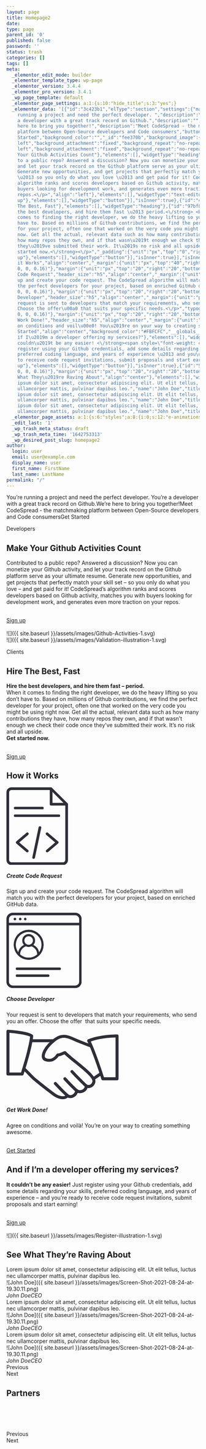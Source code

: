 ```yaml
---
layout: page
title: Homepage2
date: 
type: page
parent_id: '0'
published: false
password: ''
status: trash
categories: []
tags: []
meta:
  _elementor_edit_mode: builder
  _elementor_template_type: wp-page
  _elementor_version: 3.4.4
  _elementor_pro_version: 3.4.1
  _wp_page_template: default
  _elementor_page_settings: a:1:{s:10:"hide_title";s:3:"yes";}
  _elementor_data: '[{"id":"3c423b1","elType":"section","settings":{"margin":{"unit":"px","top":"0","right":0,"bottom":"0","left":0,"isLinked":false},"padding":{"unit":"px","top":"0","right":"0","bottom":"0","left":"0","isLinked":true},"height":"min-height","custom_height":{"unit":"px","size":"","sizes":[]},"background_background":"classic","background_image":{"url":"","id":"","alt":"","source":"library"},"background_overlay_background":"classic","background_attachment":"fixed","layout":"full_width","overflow":"hidden"},"elements":[{"id":"bc5492e","elType":"column","settings":{"_column_size":100,"_inline_size":null,"margin_mobile":{"unit":"px","top":"0","right":"0","bottom":"0","left":"0","isLinked":true},"padding_mobile":{"unit":"px","top":"0","right":"0","bottom":"0","left":"0","isLinked":true},"margin":{"unit":"px","top":"0","right":"0","bottom":"0","left":"0","isLinked":true},"padding":{"unit":"px","top":"0","right":"0","bottom":"0","left":"0","isLinked":true}},"elements":[{"id":"0f40691","elType":"widget","settings":{"slides":[{"heading":"You\u2019re
    running a project and need the perfect developer. ","description":"","button_text":"","background_color":"","_id":"54488a3","background_image":{"url":"https:\/\/codespread.io\/wp-content\/uploads\/2021\/09\/altumcode-dMUt0X3f59Q-unsplash-2.jpg","id":300,"alt":"","source":"library"},"background_overlay":"yes","background_overlay_color":"#0E121A9C"},{"heading":"You\u2019re
    a developer with a great track record on Github.","description":"","button_text":"","background_color":"","_id":"f56dff4","background_image":{"url":"https:\/\/codespread.io\/wp-content\/uploads\/2021\/09\/charles-deluvio-Lks7vei-eAg-unsplash_small.jpg","id":304,"alt":"","source":"library"},"background_overlay":"yes","background_overlay_color":"#16203345"},{"heading":"We\u2019re
    here to bring you together!","description":"Meet CodeSpread - the matchmaking
    platform between Open-Source developers and Code consumers","button_text":"Get
    Started","background_color":"","_id":"fee370b","background_image":{"url":"https:\/\/codespread.io\/wp-content\/uploads\/2021\/09\/lagos-techie-IgUR1iX0mqM-unsplash_small-1.jpg","id":305,"alt":"","source":"library"},"background_overlay":"yes","background_overlay_color":"#070B1221","horizontal_position":"left"}],"navigation":"dots","heading_typography_typography":"custom","heading_typography_font_family":"Roboto","heading_typography_font_weight":"600","heading_typography_line_height":{"unit":"em","size":1.4,"sizes":[]},"description_typography_typography":"custom","description_typography_font_family":"Roboto","description_typography_font_weight":"400","dots_size":{"unit":"px","size":9,"sizes":[]},"slides_height":{"unit":"px","size":436,"sizes":[]},"content_max_width_mobile":{"unit":"%","size":100,"sizes":[]},"content_max_width":{"unit":"%","size":49,"sizes":[]},"slides_padding":{"unit":"px","top":"0","right":"0","bottom":"0","left":"150","isLinked":false},"slides_horizontal_position":"left","slides_text_align":"left","dots_position":"outside","_padding":{"unit":"px","top":"0","right":"0","bottom":"0","left":"0","isLinked":false},"__globals__":{"dots_color":"globals\/colors?id=text"}},"elements":[],"widgetType":"slides"}],"isInner":false}],"isInner":false},{"id":"72613b28","elType":"section","settings":{"margin":{"unit":"px","top":"","right":0,"bottom":"","left":0,"isLinked":true},"padding":{"unit":"px","top":"20","right":"0","bottom":"30","left":"0","isLinked":false},"margin_tablet":{"unit":"px","top":"20","right":0,"bottom":"20","left":0,"isLinked":true},"padding_tablet":{"unit":"px","top":"0","right":"0","bottom":"0","left":"0","isLinked":true},"reverse_order_tablet":"reverse-tablet","reverse_order_mobile":"reverse-mobile","background_background":"classic","background_image":{"url":"https:\/\/codespread.io\/wp-content\/uploads\/2021\/09\/bg4.svg","id":261,"alt":"","source":"library"},"background_position":"center
    left","background_attachment":"fixed","background_repeat":"no-repeat","background_size":"cover"},"elements":[{"id":"7d4db519","elType":"column","settings":{"_column_size":100,"_inline_size":null,"padding":{"unit":"px","top":"50","right":"50","bottom":"50","left":"50","isLinked":true},"_inline_size_tablet":100,"space_between_widgets":12,"padding_tablet":{"unit":"px","top":"0","right":"50","bottom":"50","left":"50","isLinked":false},"padding_mobile":{"unit":"px","top":"30","right":"30","bottom":"30","left":"30","isLinked":true},"background_background":"classic","background_image":{"url":"","id":"","alt":"","source":"library"},"background_position":"center
    left","background_attachment":"fixed","background_repeat":"no-repeat","background_size":"contain"},"elements":[{"id":"24a5c59f","elType":"section","settings":{"structure":"20","margin":{"unit":"px","top":"40","right":0,"bottom":"0","left":0,"isLinked":false}},"elements":[{"id":"5ccf4f96","elType":"column","settings":{"_column_size":50,"_inline_size":55.481},"elements":[{"id":"3dbf98","elType":"widget","settings":{"text":"Developers","link":{"url":"","is_external":"","nofollow":"","custom_attributes":""},"typography_typography":"custom","typography_font_family":"Roboto","typography_font_weight":"300","background_color":"#F4F4F4","border_radius":{"unit":"px","top":"0","right":"0","bottom":"0","left":"0","isLinked":true},"text_padding":{"unit":"px","top":"6","right":"6","bottom":"6","left":"6","isLinked":true},"_margin":{"unit":"px","top":"0","right":"0","bottom":"0","left":"0","isLinked":true},"_padding":{"unit":"px","top":"0","right":"0","bottom":"0","left":"0","isLinked":true},"_border_radius":{"unit":"px","top":"0","right":"0","bottom":"0","left":"0","isLinked":true}},"elements":[],"widgetType":"button"},{"id":"5611253b","elType":"widget","settings":{"title":"Make
    Your Github Activities Count"},"elements":[],"widgetType":"heading"},{"id":"2e089ea9","elType":"widget","settings":{"editor":"<p>Contributed
    to a public repo? Answered a discussion? Now you can monetize your Github activity,
    and let your track record on the Github platform serve as your ultimate resume.
    Generate new opportunities, and get projects that perfectly match your skill set
    \u2013 so you only do what you love \u2013 and get paid for it! CodeSpread\u2019s
    algorithm ranks and scores developers based on Github activity, matches you with
    buyers looking for development work, and generates even more traction on your
    repos.<\/p>","align":"left"},"elements":[],"widgetType":"text-editor"},{"id":"1648afec","elType":"widget","settings":{"text":"Sign
    up"},"elements":[],"widgetType":"button"}],"isInner":true},{"id":"4654ab15","elType":"column","settings":{"_column_size":50,"_inline_size":44.472},"elements":[{"id":"2d2d51e0","elType":"widget","settings":{"image":{"url":"https:\/\/codespread.io\/wp-content\/uploads\/2021\/09\/Github-Activities-1.svg","id":227,"alt":"","source":"library"},"width":{"unit":"%","size":85,"sizes":[]},"width_tablet":{"unit":"%","size":100,"sizes":[]},"_margin":{"unit":"px","top":"0","right":"0","bottom":"0","left":"0","isLinked":true},"_padding":{"unit":"px","top":"40","right":"40","bottom":"40","left":"40","isLinked":true},"_animation":"fadeInRight","_animation_mobile":"fadeIn"},"elements":[],"widgetType":"image"}],"isInner":true}],"isInner":true},{"id":"c66b2f0","elType":"section","settings":{"structure":"20","margin":{"unit":"px","top":"80","right":0,"bottom":"0","left":0,"isLinked":false}},"elements":[{"id":"702e2189","elType":"column","settings":{"_column_size":50,"_inline_size":42.692},"elements":[{"id":"6f402b8f","elType":"widget","settings":{"image":{"url":"http:\/\/online.codespread.io\/wp-content\/uploads\/2021\/08\/Validation-illustration-1.svg","id":72,"alt":"","source":"library"},"_animation":"fadeInLeft","_animation_mobile":"fadeIn","width":{"unit":"%","size":86,"sizes":[]},"_padding":{"unit":"px","top":"40","right":"40","bottom":"40","left":"40","isLinked":true}},"elements":[],"widgetType":"image"}],"isInner":true},{"id":"55d0515e","elType":"column","settings":{"_column_size":50,"_inline_size":57.308,"padding":{"unit":"px","top":"20","right":"20","bottom":"20","left":"20","isLinked":true},"_inline_size_tablet":100,"space_between_widgets":12,"padding_tablet":{"unit":"px","top":"0","right":"50","bottom":"50","left":"50","isLinked":false},"padding_mobile":{"unit":"px","top":"39","right":"39","bottom":"39","left":"39","isLinked":true}},"elements":[{"id":"68d6e225","elType":"widget","settings":{"text":"Clients","link":{"url":"","is_external":"","nofollow":"","custom_attributes":""},"typography_typography":"custom","typography_font_family":"Roboto","typography_font_weight":"300","background_color":"#F4F4F4","border_radius":{"unit":"px","top":"0","right":"0","bottom":"0","left":"0","isLinked":true},"text_padding":{"unit":"px","top":"6","right":"6","bottom":"6","left":"6","isLinked":true},"_margin":{"unit":"px","top":"0","right":"0","bottom":"0","left":"0","isLinked":true},"_padding":{"unit":"px","top":"0","right":"0","bottom":"0","left":"0","isLinked":true},"_border_radius":{"unit":"px","top":"0","right":"0","bottom":"0","left":"0","isLinked":true}},"elements":[],"widgetType":"button"},{"id":"1140ad28","elType":"widget","settings":{"title":"Hire
    The Best, Fast"},"elements":[],"widgetType":"heading"},{"id":"97bf818","elType":"widget","settings":{"editor":"<p><strong>Hire
    the best developers, and hire them fast \u2013 period.<\/strong> <br \/>When it
    comes to finding the right developer, we do the heavy lifting so you don\u2019t
    have to. Based on millions of Github contributions, we find the perfect developer
    for your project, often one that worked on the very code you might be using right
    now. Get all the actual, relevant data such as how many contributions they have,
    how many repos they own, and if that wasn\u2019t enough we check their code once
    they\u2019ve submitted their work. It\u2019s no risk and all upside.<br \/><strong>Get
    started now.<\/strong><\/p>","_padding":{"unit":"px","top":"0","right":"20","bottom":"0","left":"0","isLinked":false}},"elements":[],"widgetType":"text-editor"},{"id":"6f741783","elType":"widget","settings":{"text":"Sign
    up"},"elements":[],"widgetType":"button"}],"isInner":true}],"isInner":true},{"id":"2514e8c7","elType":"widget","settings":{"title":"How
    it Works","align":"center","_margin":{"unit":"px","top":"40","right":"0","bottom":"0","left":"0","isLinked":false}},"elements":[],"widgetType":"heading"},{"id":"40cb724a","elType":"section","settings":{"structure":"30","padding":{"unit":"px","top":"20","right":"0","bottom":"0","left":"0","isLinked":false}},"elements":[{"id":"184c9fdc","elType":"column","settings":{"_column_size":33,"_inline_size":null,"background_background":"classic","background_color":"#FFFFFF","border_radius":{"unit":"px","top":"14","right":"14","bottom":"14","left":"14","isLinked":true},"box_shadow_box_shadow_type":"yes","box_shadow_box_shadow":{"horizontal":0,"vertical":0,"blur":50,"spread":4,"color":"rgba(0,
    0, 0, 0.16)"},"margin":{"unit":"px","top":"20","right":"20","bottom":"20","left":"20","isLinked":true},"padding":{"unit":"px","top":"40","right":"40","bottom":"40","left":"40","isLinked":true},"space_between_widgets":10,"margin_tablet":{"unit":"px","top":"10","right":"10","bottom":"10","left":"10","isLinked":true},"padding_tablet":{"unit":"px","top":"20","right":"10","bottom":"5","left":"10","isLinked":false},"padding_mobile":{"unit":"px","top":"40","right":"30","bottom":"30","left":"30","isLinked":false}},"elements":[{"id":"25157fe1","elType":"widget","settings":{"selected_icon":{"value":{"url":"http:\/\/online.codespread.io\/wp-content\/uploads\/2021\/08\/Asset-2.svg","id":135},"library":"svg"},"size":{"unit":"px","size":80,"sizes":[]},"_animation":"fadeIn"},"elements":[],"widgetType":"icon"},{"id":"73586ed8","elType":"widget","settings":{"title":"Create
    Code Request","header_size":"h5","align":"center","_margin":{"unit":"px","top":"14","right":"0","bottom":"0","left":"0","isLinked":false}},"elements":[],"widgetType":"heading"},{"id":"5173dc0b","elType":"widget","settings":{"editor":"<p>Sign
    up and create your code request. The CodeSpread algorithm will match you with
    the perfect developers for your project, based on enriched GitHub data.<\/p>","typography_typography":"custom","typography_font_family":"Roboto","typography_font_weight":"400","align":"center"},"elements":[],"widgetType":"text-editor"}],"isInner":true},{"id":"9e1b735","elType":"column","settings":{"_column_size":33,"_inline_size":null,"background_background":"classic","background_color":"#FFFFFF","border_radius":{"unit":"px","top":"14","right":"14","bottom":"14","left":"14","isLinked":true},"box_shadow_box_shadow_type":"yes","box_shadow_box_shadow":{"horizontal":0,"vertical":0,"blur":50,"spread":4,"color":"rgba(0,
    0, 0, 0.16)"},"margin":{"unit":"px","top":"20","right":"20","bottom":"20","left":"20","isLinked":true},"padding":{"unit":"px","top":"40","right":"40","bottom":"40","left":"40","isLinked":true},"space_between_widgets":10,"margin_tablet":{"unit":"px","top":"10","right":"10","bottom":"10","left":"10","isLinked":true},"padding_tablet":{"unit":"px","top":"20","right":"10","bottom":"5","left":"10","isLinked":false},"padding_mobile":{"unit":"px","top":"40","right":"30","bottom":"30","left":"30","isLinked":false}},"elements":[{"id":"2620fb51","elType":"widget","settings":{"selected_icon":{"value":{"url":"http:\/\/online.codespread.io\/wp-content\/uploads\/2021\/08\/Asset-3-1.svg","id":137},"library":"svg"},"size":{"unit":"px","size":80,"sizes":[]},"_animation":"fadeIn"},"elements":[],"widgetType":"icon"},{"id":"67f6c82d","elType":"widget","settings":{"title":"Choose
    Developer","header_size":"h5","align":"center","_margin":{"unit":"px","top":"14","right":"0","bottom":"0","left":"0","isLinked":false}},"elements":[],"widgetType":"heading"},{"id":"6b2714c","elType":"widget","settings":{"editor":"<p>Your
    request is sent to developers that match your requirements, who send you an offer.
    Choose the offer\u00a0 that suits your specific needs.<\/p>","typography_typography":"custom","typography_font_family":"Roboto","typography_font_weight":"400","align":"center"},"elements":[],"widgetType":"text-editor"}],"isInner":true},{"id":"73397b6f","elType":"column","settings":{"_column_size":33,"_inline_size":null,"background_background":"classic","background_color":"#FFFFFF","border_radius":{"unit":"px","top":"14","right":"14","bottom":"14","left":"14","isLinked":true},"box_shadow_box_shadow_type":"yes","box_shadow_box_shadow":{"horizontal":0,"vertical":0,"blur":50,"spread":4,"color":"rgba(0,
    0, 0, 0.16)"},"margin":{"unit":"px","top":"20","right":"20","bottom":"20","left":"20","isLinked":true},"padding":{"unit":"px","top":"40","right":"40","bottom":"40","left":"40","isLinked":true},"space_between_widgets":10,"margin_tablet":{"unit":"px","top":"10","right":"10","bottom":"10","left":"10","isLinked":true},"padding_tablet":{"unit":"px","top":"20","right":"10","bottom":"5","left":"10","isLinked":false},"padding_mobile":{"unit":"px","top":"40","right":"30","bottom":"30","left":"30","isLinked":false}},"elements":[{"id":"5af3cd88","elType":"widget","settings":{"selected_icon":{"value":{"url":"http:\/\/online.codespread.io\/wp-content\/uploads\/2021\/08\/Asset-4.svg","id":146},"library":"svg"},"size":{"unit":"px","size":95,"sizes":[]},"_animation":"fadeIn"},"elements":[],"widgetType":"icon"},{"id":"5d569bca","elType":"widget","settings":{"title":"Get
    Work Done!","header_size":"h5","align":"center","_margin":{"unit":"px","top":"6","right":"0","bottom":"0","left":"0","isLinked":false}},"elements":[],"widgetType":"heading"},{"id":"3f62a1d7","elType":"widget","settings":{"editor":"<p>Agree
    on conditions and voil\u00e0! You\u2019re on your way to creating something awesome.<\/p>","typography_typography":"custom","typography_font_family":"Roboto","typography_font_weight":"400","align":"center"},"elements":[],"widgetType":"text-editor"},{"id":"576f6c42","elType":"widget","settings":{"text":"Get
    Started","align":"center","background_color":"#FBFCFC","__globals__":{"background_color":"globals\/colors?id=e0804f3","button_background_hover_color":"globals\/colors?id=accent"}},"elements":[],"widgetType":"button"}],"isInner":true}],"isInner":true},{"id":"104a393a","elType":"section","settings":{"structure":"20","margin":{"unit":"px","top":"80","right":0,"bottom":"0","left":0,"isLinked":false}},"elements":[{"id":"12f27426","elType":"column","settings":{"_column_size":50,"_inline_size":55.575,"padding":{"unit":"px","top":"50","right":"50","bottom":"50","left":"50","isLinked":true},"_inline_size_tablet":100,"space_between_widgets":12,"padding_tablet":{"unit":"px","top":"50","right":"50","bottom":"50","left":"50","isLinked":false},"padding_mobile":{"unit":"px","top":"30","right":"30","bottom":"30","left":"30","isLinked":true}},"elements":[{"id":"21820a16","elType":"widget","settings":{"title":"And
    if I\u2019m a developer offering my services?"},"elements":[],"widgetType":"heading"},{"id":"dc41f63","elType":"widget","settings":{"editor":"<p><strong>It
    couldn\u2019t be any easier! <\/strong><span style=\"font-weight: 400;\">Just
    register using your Github credentials, add some details regarding your skills,
    preferred coding language, and years of experience \u2013 and you\u2019re ready
    to receive code request invitations, submit proposals and start earning!<\/span><\/p>","align":"left"},"elements":[],"widgetType":"text-editor"},{"id":"74b102b3","elType":"widget","settings":{"text":"Sign
    up"},"elements":[],"widgetType":"button"}],"isInner":true},{"id":"574c47fc","elType":"column","settings":{"_column_size":50,"_inline_size":44.378,"padding":{"unit":"px","top":"0","right":"50","bottom":"50","left":"50","isLinked":false},"_inline_size_tablet":60,"padding_tablet":{"unit":"px","top":"50","right":"50","bottom":"0","left":"50","isLinked":false},"padding_mobile":{"unit":"px","top":"30","right":"30","bottom":"30","left":"30","isLinked":true}},"elements":[{"id":"1f33cacc","elType":"widget","settings":{"image":{"url":"http:\/\/online.codespread.io\/wp-content\/uploads\/2021\/08\/Register-illustration-1.svg","id":71,"alt":"","source":"library"},"width":{"unit":"%","size":79,"sizes":[]},"_animation":"fadeInRight","_padding":{"unit":"px","top":"40","right":"10","bottom":"20","left":"10","isLinked":false}},"elements":[],"widgetType":"image"}],"isInner":true}],"isInner":true},{"id":"4dddf35b","elType":"section","settings":{"margin":{"unit":"px","top":"60","right":0,"bottom":"0","left":0,"isLinked":false}},"elements":[{"id":"6e08fa0","elType":"column","settings":{"_column_size":100,"_inline_size":null,"space_between_widgets":10,"background_background":"classic","background_color":"#FFFFFF","border_radius":{"unit":"px","top":"14","right":"14","bottom":"14","left":"14","isLinked":true},"box_shadow_box_shadow_type":"yes","box_shadow_box_shadow":{"horizontal":0,"vertical":0,"blur":50,"spread":4,"color":"rgba(0,
    0, 0, 0.16)"},"margin":{"unit":"px","top":"20","right":"20","bottom":"20","left":"20","isLinked":true},"margin_tablet":{"unit":"px","top":"10","right":"10","bottom":"10","left":"10","isLinked":true},"padding":{"unit":"px","top":"40","right":"40","bottom":"40","left":"40","isLinked":true},"padding_tablet":{"unit":"px","top":"20","right":"10","bottom":"5","left":"10","isLinked":false},"padding_mobile":{"unit":"px","top":"40","right":"30","bottom":"30","left":"30","isLinked":false}},"elements":[{"id":"5f8ba6bf","elType":"widget","settings":{"title":"See
    What They\u2019re Raving About","align":"center"},"elements":[],"widgetType":"heading"},{"id":"489ab072","elType":"widget","settings":{"space":{"unit":"px","size":16,"sizes":[]}},"elements":[],"widgetType":"spacer"},{"id":"590113a7","elType":"widget","settings":{"slides":[{"content":"Lorem
    ipsum dolor sit amet, consectetur adipiscing elit. Ut elit tellus, luctus nec
    ullamcorper mattis, pulvinar dapibus leo.","name":"John Doe","title":"CEO","image":{"url":"http:\/\/online.codespread.io\/wp-content\/uploads\/2021\/08\/Screen-Shot-2021-08-24-at-19.30.11.png","id":99,"alt":"","source":"library"},"_id":"62c7ac0"},{"content":"Lorem
    ipsum dolor sit amet, consectetur adipiscing elit. Ut elit tellus, luctus nec
    ullamcorper mattis, pulvinar dapibus leo.","name":"John Doe","title":"CEO","image":{"url":"http:\/\/online.codespread.io\/wp-content\/uploads\/2021\/08\/Screen-Shot-2021-08-24-at-19.30.11.png","id":99,"alt":"","source":"library"},"_id":"ac80294"},{"content":"Lorem
    ipsum dolor sit amet, consectetur adipiscing elit. Ut elit tellus, luctus nec
    ullamcorper mattis, pulvinar dapibus leo.","name":"John Doe","title":"CEO","image":{"url":"http:\/\/online.codespread.io\/wp-content\/uploads\/2021\/08\/Screen-Shot-2021-08-24-at-19.30.11.png","id":99,"alt":"","source":"library"},"_id":"d0c502d"}],"slides_per_view":"3","content_typography_typography":"custom","content_typography_font_family":"Roboto","content_typography_font_size":{"unit":"px","size":16,"sizes":[]},"content_typography_font_weight":"400","content_typography_font_style":"normal","__globals__":{"content_color":"globals\/colors?id=secondary"}},"elements":[],"widgetType":"testimonial-carousel"}],"isInner":true}],"isInner":true},{"id":"2e1390d7","elType":"section","settings":{"margin":{"unit":"px","top":"80","right":0,"bottom":"0","left":0,"isLinked":false}},"elements":[{"id":"5647e05c","elType":"column","settings":{"_column_size":100,"_inline_size":null},"elements":[{"id":"650a6fd7","elType":"widget","settings":{"title":"Partners","align":"center"},"elements":[],"widgetType":"heading"},{"id":"41bbe90","elType":"widget","settings":{"slides":[{"image":{"url":"https:\/\/codespread.io\/wp-content\/uploads\/2021\/09\/partners_scm.png","id":249,"alt":"","source":"library"},"_id":"4894527"},{"image":{"url":"https:\/\/codespread.io\/wp-content\/uploads\/2021\/09\/partners_liu.png","id":248,"alt":"","source":"library"},"_id":"565f759","image_link_to_type":"custom","image_link_to":{"url":"https:\/\/logoisus.com\/","is_external":"on","nofollow":"","custom_attributes":""}},{"image":{"url":"https:\/\/codespread.io\/wp-content\/uploads\/2021\/09\/partners_scm.png","id":249,"alt":"","source":"library"},"_id":"4a37346"},{"image":{"url":"https:\/\/codespread.io\/wp-content\/uploads\/2021\/09\/partners_ct.png","id":247,"alt":"","source":"library"},"_id":"69bc86e","image_link_to_type":"custom","image_link_to":{"url":"https:\/\/creativetell.com\/","is_external":"on","nofollow":"","custom_attributes":""}}],"slides_per_view":"4","slides_per_view_mobile":"1","height":{"unit":"px","size":198,"sizes":[]},"width":{"unit":"%","size":90,"sizes":[]},"image_size_size":"custom","image_size_custom_dimension":{"width":"200","height":"102"},"image_fit":"contain","space_between":{"unit":"px","size":50,"sizes":[]}},"elements":[],"widgetType":"media-carousel"},{"id":"72553ec2","elType":"widget","settings":{"space":{"unit":"px","size":16,"sizes":[]}},"elements":[],"widgetType":"spacer"}],"isInner":true}],"isInner":true}],"isInner":false}],"isInner":false}]'
  _elementor_page_assets: a:1:{s:6:"styles";a:8:{i:0;s:12:"e-animations";i:1;s:12:"e-animations";i:2;s:12:"e-animations";i:3;s:12:"e-animations";i:4;s:12:"e-animations";i:5;s:12:"e-animations";i:6;s:12:"e-animations";i:7;s:12:"e-animations";}}
  _edit_last: '1'
  _wp_trash_meta_status: draft
  _wp_trash_meta_time: '1642753313'
  _wp_desired_post_slug: homepage2
author:
  login: user
  email: user@example.com
  display_name: user
  first_name: FirstName
  last_name: LastName
permalink: "/"
---
```

You’re running a project and need the perfect developer. You’re a developer with a great track record on Github.We’re here to bring you together!Meet CodeSpread - the matchmaking platform between Open-Source developers and Code consumersGet Started  
  
 Developers

## Make Your Github Activities Count

Contributed to a public repo? Answered a discussion? Now you can monetize your Github activity, and let your track record on the Github platform serve as your ultimate resume. Generate new opportunities, and get projects that perfectly match your skill set – so you only do what you love – and get paid for it! CodeSpread’s algorithm ranks and scores developers based on Github activity, matches you with buyers looking for development work, and generates even more traction on your repos.

[  
 Sign up  
](#)  
 ![]({{ site.baseurl }}/assets/images/Github-Activities-1.svg)  
 ![]({{ site.baseurl }}/assets/images/Validation-illustration-1.svg)  
  
 Clients

## Hire The Best, Fast

**Hire the best developers, and hire them fast – period.**   
When it comes to finding the right developer, we do the heavy lifting so you don’t have to. Based on millions of Github contributions, we find the perfect developer for your project, often one that worked on the very code you might be using right now. Get all the actual, relevant data such as how many contributions they have, how many repos they own, and if that wasn’t enough we check their code once they’ve submitted their work. It’s no risk and all upside.  
**Get started now.**

[  
 Sign up  
](#)

## How it Works

<svg xmlns="http://www.w3.org/2000/svg" width="160.647" height="202.629" viewbox="0 0 160.647 202.629"><g>
<path d="M93.893,50.681H22.666a3.271,3.271,0,1,0,0,6.542H93.893a3.271,3.271,0,0,0,0-6.542Z" style="fill: #2e2e38"></path>
<path d="M136.893,70.74H22.666a3.271,3.271,0,1,0,0,6.542H136.893a3.271,3.271,0,0,0,0-6.542Z" style="fill: #2e2e38"></path>
<path d="M13.4,202.629A13.1,13.1,0,0,1,0,189.23V13.4A13.1,13.1,0,0,1,13.4,0H116.626a6.061,6.061,0,0,1,1.924.727,16.784,16.784,0,0,0,2.24,2.415c1.472,1.464,4,3.969,8.231,8.154,6.066,6,15.626,15.468,30.565,30.275l.161.16.2.1a3.972,3.972,0,0,1,.7,2.19V189.23a13.1,13.1,0,0,1-13.4,13.4Zm0-195.586A6.082,6.082,0,0,0,7.043,13.4V189.23a6.081,6.081,0,0,0,6.356,6.356H147.248a6.37,6.37,0,0,0,6.356-6.356V47.543H116.626a3.267,3.267,0,0,1-3.522-3.521V7.043ZM120.147,40.5H148.7L120.147,11.954Z" style="fill: #2e2e38"></path><g>
<path d="M54.364,169.6a3.491,3.491,0,0,1-2.263-.835L25.8,146.375a3.5,3.5,0,0,1,0-5.327l26.3-22.394a3.5,3.5,0,1,1,4.534,5.324L33.463,143.71l23.171,19.733a3.5,3.5,0,0,1-2.27,6.161Z" style="fill: #2e2e38"></path>
<path d="M106.283,169.6a3.5,3.5,0,0,1-2.27-6.162l23.171-19.732-23.171-19.731a3.5,3.5,0,1,1,4.533-5.325l26.3,22.4a3.5,3.5,0,0,1,0,5.326l-26.3,22.394A3.491,3.491,0,0,1,106.283,169.6Z" style="fill: #2e2e38"></path>
<path d="M71.014,186.4a3.623,3.623,0,0,1-.728-.076,3.5,3.5,0,0,1-2.7-4.143L83.977,104.36a3.5,3.5,0,1,1,6.844,1.442L74.43,183.624A3.51,3.51,0,0,1,71.014,186.4Z" style="fill: #2e2e38"></path></g></g></svg>

##### Create Code Request

Sign up and create your code request. The CodeSpread algorithm will match you with the perfect developers for your project, based on enriched GitHub data.

<svg xmlns="http://www.w3.org/2000/svg" width="196.284" height="196.284" viewbox="0 0 196.284 196.284"><g>
<path d="M179.927,0H16.357A16.377,16.377,0,0,0,0,16.357v163.57a16.377,16.377,0,0,0,16.357,16.357h163.57a16.377,16.377,0,0,0,16.357-16.357V16.357A16.377,16.377,0,0,0,179.927,0Zm9.814,179.927a9.814,9.814,0,0,1-9.814,9.814H16.357a9.814,9.814,0,0,1-9.814-9.814V32.714h183.2V179.927Zm0-153.756H6.543V16.357a9.814,9.814,0,0,1,9.814-9.814h163.57a9.814,9.814,0,0,1,9.814,9.814v9.814Z" style="fill: #2e2e38"></path>
<path d="M37.228,13.347a3,3,0,0,0-2.486,0,3.794,3.794,0,0,0-1.079.687,3.318,3.318,0,0,0,0,4.646,3.794,3.794,0,0,0,1.079.687,3.09,3.09,0,0,0,2.486,0,3.785,3.785,0,0,0,1.08-.687,3.318,3.318,0,0,0,0-4.646A3.785,3.785,0,0,0,37.228,13.347Z" style="fill: #2e2e38"></path>
<path d="M23.381,13.347a3,3,0,0,0-2.486,0,3.785,3.785,0,0,0-1.08.687,3.318,3.318,0,0,0,0,4.646,3.785,3.785,0,0,0,1.08.687,3.09,3.09,0,0,0,2.486,0,3.794,3.794,0,0,0,1.079-.687,3.318,3.318,0,0,0,0-4.646A3.794,3.794,0,0,0,23.381,13.347Z" style="fill: #2e2e38"></path>
<path d="M50.325,13.317a3.27,3.27,0,0,0-3.577.717,3.763,3.763,0,0,0-.687,1.08,3.082,3.082,0,0,0,0,2.486,3.791,3.791,0,0,0,.687,1.08,3.317,3.317,0,0,0,4.645,0,3.791,3.791,0,0,0,.687-1.08,2.737,2.737,0,0,0,.262-1.243A3.269,3.269,0,0,0,50.325,13.317Z" style="fill: #2e2e38"></path>
<path d="M138.864,142.756H27.636a3.271,3.271,0,1,0,0,6.542H138.864a3.271,3.271,0,1,0,0-6.542Z" style="fill: #2e2e38"></path>
<path d="M108.864,160.688H27.636a3.271,3.271,0,1,0,0,6.542h81.228a3.271,3.271,0,0,0,0-6.542Z" style="fill: #2e2e38"></path>
<path d="M86.269,56.475a39.08,39.08,0,1,0-55.314,55.193c.022.022.031.056.053.075.226.218.472.4.7.612.628.558,1.256,1.136,1.918,1.675.354.279.723.558,1.086.815.625.466,1.25.932,1.9,1.362.444.279.9.558,1.356.838.6.363,1.2.728,1.826,1.06.528.28,1.066.52,1.6.774.586.279,1.164.558,1.764.809s1.2.447,1.812.665,1.133.418,1.717.6c.658.2,1.334.352,2,.516.558.137,1.1.294,1.675.405.77.154,1.552.252,2.334.358.483.067.955.162,1.443.209,1.279.126,2.568.2,3.869.2s2.591-.07,3.87-.2c.488-.047.96-.142,1.443-.209.782-.106,1.563-.2,2.334-.358.558-.111,1.116-.279,1.675-.405.67-.164,1.345-.318,2-.516.584-.179,1.148-.4,1.717-.6s1.217-.419,1.812-.665,1.178-.533,1.764-.809c.536-.254,1.075-.5,1.6-.774.622-.332,1.222-.7,1.825-1.06.455-.28.913-.534,1.357-.838.653-.43,1.279-.9,1.9-1.362.363-.28.731-.531,1.086-.815.662-.531,1.29-1.095,1.918-1.675.229-.21.474-.394.7-.612.022-.019.03-.053.053-.075A39.037,39.037,0,0,0,86.269,56.475Zm-6.275,52.27c-.508.447-1.033.871-1.563,1.281-.313.24-.625.478-.947.707-.5.365-1.018.711-1.541,1.044-.379.243-.767.477-1.158.706q-.738.418-1.5.838c-.446.228-.9.443-1.359.656s-.963.438-1.457.636-1.019.385-1.536.558c-.472.162-.943.33-1.421.472-.558.168-1.142.3-1.72.444-.452.106-.9.226-1.356.316-.662.128-1.337.217-2.016.309-.385.051-.768.12-1.156.16-1.072.1-2.158.164-3.255.164s-2.183-.061-3.255-.164c-.388-.04-.77-.109-1.156-.16-.678-.092-1.354-.181-2.015-.309-.458-.09-.905-.21-1.357-.316-.578-.139-1.153-.279-1.72-.444-.477-.142-.949-.31-1.421-.472-.516-.178-1.033-.36-1.535-.558s-.977-.416-1.458-.636-.912-.427-1.359-.656c-.5-.263-1-.539-1.5-.838-.391-.229-.779-.463-1.159-.706-.522-.333-1.036-.679-1.541-1.044-.321-.229-.634-.467-.947-.707-.53-.41-1.055-.837-1.563-1.281-.123-.092-.234-.21-.354-.316A22.4,22.4,0,0,1,50.9,87.505a16.546,16.546,0,0,0,14.221,0,22.4,22.4,0,0,1,15.223,20.924C80.226,108.535,80.114,108.642,79.994,108.745ZM48.274,66.827A11.167,11.167,0,1,1,63.481,82.034a.057.057,0,0,0-.047.017,11.859,11.859,0,0,1-2.334.988c-.145.042-.279.1-.433.134-.279.072-.572.123-.86.173a11.252,11.252,0,0,1-1.638.165H57.85a11.252,11.252,0,0,1-1.638-.165c-.28-.05-.576-.1-.86-.173-.148-.037-.279-.092-.433-.134a11.859,11.859,0,0,1-2.334-.988l-.05-.017A11.168,11.168,0,0,1,48.274,66.827ZM85.3,102.894h0A28.061,28.061,0,0,0,70.349,83.65a16.75,16.75,0,1,0-24.679,0,28.061,28.061,0,0,0-14.947,19.244,33.5,33.5,0,1,1,54.573,0Z" style="fill: #2e2e38"></path></g></svg>

##### Choose Developer

Your request is sent to developers that match your requirements, who send you an offer. Choose the offer&nbsp; that suits your specific needs.

<svg xmlns="http://www.w3.org/2000/svg" width="292.586" height="181.16" viewbox="0 0 292.586 181.16"><g>
<path d="M146.293,181.16c-7.132,0-16.415-4-20.73-6.831-5.5-3.611-33.087-24.366-56.069-43.608-3.721-3.121-9.35-9-14.793-14.689l-1.447-1.511c-3.626-3.783-6.756-7.051-8.549-8.565a3.937,3.937,0,0,1,2.522-6.936,3.951,3.951,0,0,1,2.547.941c2.016,1.706,6.122,5.961,10.511,10.545,5.084,5.308,10.834,11.311,14.252,14.192,23.47,19.655,50.92,40.147,55.343,43.057,3.963,2.625,11.824,5.561,16.412,5.561,6.46,0,8.013-1.8,8.679-3.561a3.954,3.954,0,0,1,2.768-2.508,3.892,3.892,0,0,1,.923-.11,3.978,3.978,0,0,1,2.674,1.026,8.262,8.262,0,0,0,5.721,2.265,10.5,10.5,0,0,0,3.711-.725,14.117,14.117,0,0,0,8.757-11.4,3.934,3.934,0,0,1,2.5-3.3,4.012,4.012,0,0,1,1.395-.248,3.936,3.936,0,0,1,2.69,1.05,8.126,8.126,0,0,0,5.55,1.786,14.8,14.8,0,0,0,6.662-1.647c1.985-.993,6.544-3.883,5.972-9.235a3.923,3.923,0,0,1,6.133-3.645,6.219,6.219,0,0,0,3.6,1.044,10.835,10.835,0,0,0,6.784-2.692,9.489,9.489,0,0,0,2.412-12c-4.861-10.11-25.685-26.953-44.057-41.814-9.585-7.745-19.489-15.75-26.618-22.442l-1.057-.993-1.346.544c-1.911.773-3.345,1.414-4.393,1.883a29.439,29.439,0,0,1-8.732,2.781l-.912.141-.554.736c-6.576,8.727-14.857,13.34-23.95,13.34a31.6,31.6,0,0,1-9.888-1.674A13.129,13.129,0,0,1,92.578,72.4C91.069,66.02,93.931,58.515,96.6,53.343A72.081,72.081,0,0,1,108.974,36.36c14.323-14.331,26.133-23.213,40.737-23.213,6.777,0,14.282,1.882,22.943,5.753,23.916,10.708,48.171,19.234,49.192,19.592a3.927,3.927,0,0,1-1.267,7.64,4,4,0,0,1-1.306-.222c-.245-.086-25.294-8.862-49.832-19.834-7.691-3.437-13.911-5.038-19.574-5.038-12.182,0-21.826,7.339-35.361,20.881-9.087,9.087-15.761,22.486-14.281,28.673.3,1.3,1.027,2.915,3.952,3.89a23.55,23.55,0,0,0,7.529,1.35c7.163,0,13.536-4.1,18.942-12.182a3.914,3.914,0,0,1,2.873-1.716,22.305,22.305,0,0,0,8.976-2.451l.312-.138c1.979-.882,4.441-1.978,8.342-3.39a3.924,3.924,0,0,1,4.093.914c6.9,6.9,17.546,15.5,28.819,24.615,19.973,16.16,40.621,32.864,46.226,44.554a17.454,17.454,0,0,1-4.381,21.362,18.206,18.206,0,0,1-11.764,4.569q-.423,0-.843-.022l-1.624-.085-.6,1.51a18.857,18.857,0,0,1-9.251,9.61,22.616,22.616,0,0,1-10.086,2.455,19,19,0,0,1-3.957-.407l-1.726-.368-.782,1.583A22.114,22.114,0,0,1,173.6,177.03a17.9,17.9,0,0,1-6.51,1.254,16.274,16.274,0,0,1-5.927-1.1l-1.251-.488-1.029.865C156.04,179.948,151.8,181.16,146.293,181.16Z" style="fill: #2e2e38"></path>
<path d="M65.822,32.6a3.923,3.923,0,0,1,0-7.845h55.71a3.923,3.923,0,1,1,0,7.845Z" style="fill: #2e2e38"></path>
<path d="M227.247,131.418a3.952,3.952,0,0,1-3.273-1.741,3.925,3.925,0,0,1,1.072-5.436l18.1-12.157a3.844,3.844,0,0,1,2.173-.678,3.932,3.932,0,0,1,2.2,7.19l-18.1,12.155A3.876,3.876,0,0,1,227.247,131.418Z" style="fill: #2e2e38"></path>
<path d="M208.192,150.212a3.914,3.914,0,0,1-2.419-.835c-6.127-4.838-32.347-32.1-37.542-37.514a3.923,3.923,0,1,1,5.663-5.431c10.631,11.082,31.993,33.028,36.746,36.773a3.92,3.92,0,0,1,.652,5.5A3.958,3.958,0,0,1,208.192,150.212Z" style="fill: #2e2e38"></path>
<path d="M183.433,162.591a3.961,3.961,0,0,1-2.454-.858c-8.256-6.609-27.488-27.166-31.259-31.22l-.144-.153a3.859,3.859,0,0,1-1.009-2.8,3.928,3.928,0,0,1,6.817-2.49c4.225,4.6,22.939,24.488,30.508,30.54a3.917,3.917,0,0,1-2.459,6.979Z" style="fill: #2e2e38"></path>
<path d="M158.673,174.971a3.931,3.931,0,0,1-2.527-.928c-9.323-7.868-27.7-27.429-31.285-31.27a3.938,3.938,0,0,1,.19-5.549,3.919,3.919,0,0,1,5.547.191c3.548,3.8,21.7,23.115,30.613,30.627a3.928,3.928,0,0,1-2.538,6.929Z" style="fill: #2e2e38"></path>
<path d="M3.922,119.261A3.927,3.927,0,0,1,0,115.339V3.918A3.924,3.924,0,0,1,1.229,1.065,3.876,3.876,0,0,1,3.953,0c.075,0,.152,0,.228.006,25.857,1.53,56.342,5.866,64.34,13.445a3.875,3.875,0,0,1,1.207,3.186c-2.707,31.009-22.671,92.948-24.938,99.908a3.913,3.913,0,0,1-3.728,2.716Zm3.922-7.844H38.2l.5-1.584c4.517-14.252,19.511-62.88,22.82-90.229L61.719,18l-1.454-.707c-8.578-4.166-31.28-7.521-49.974-9L7.844,8.1Z" style="fill: #2e2e38"></path>
<path d="M251.523,131.641a3.934,3.934,0,0,1-3.781-2.88c-4.625-16.755-28.727-85.542-36.471-98.011a3.974,3.974,0,0,1-.431-3.193,3.894,3.894,0,0,1,2.091-2.433c2.826-1.3,28.983-12.748,75.732-12.748a3.927,3.927,0,0,1,3.923,3.922V127.719a3.927,3.927,0,0,1-3.923,3.922ZM282.42,20.3c-29.722.7-50.265,6.27-59.864,9.528l-2.4.816,1.076,2.3c9.447,20.125,26.822,69.929,32.756,89.259l.49,1.6h30.265V20.241Z" style="fill: #2e2e38"></path></g></svg>

##### Get Work Done!

Agree on conditions and voilà! You’re on your way to creating something awesome.

[  
 Get Started  
](#)

## And if I’m a developer offering my services?

**It couldn’t be any easier!** Just register using your Github credentials, add some details regarding your skills, preferred coding language, and years of experience – and you’re ready to receive code request invitations, submit proposals and start earning!

[  
 Sign up  
](#)  
 ![]({{ site.baseurl }}/assets/images/Register-illustration-1.svg)

## See What They’re Raving About

Lorem ipsum dolor sit amet, consectetur adipiscing elit. Ut elit tellus, luctus nec ullamcorper mattis, pulvinar dapibus leo.  
 ![John Doe]({{ site.baseurl }}/assets/images/Screen-Shot-2021-08-24-at-19.30.11.png)  
<cite>John DoeCEO</cite>  
 Lorem ipsum dolor sit amet, consectetur adipiscing elit. Ut elit tellus, luctus nec ullamcorper mattis, pulvinar dapibus leo.  
 ![John Doe]({{ site.baseurl }}/assets/images/Screen-Shot-2021-08-24-at-19.30.11.png)  
<cite>John DoeCEO</cite>  
 Lorem ipsum dolor sit amet, consectetur adipiscing elit. Ut elit tellus, luctus nec ullamcorper mattis, pulvinar dapibus leo.  
 ![John Doe]({{ site.baseurl }}/assets/images/Screen-Shot-2021-08-24-at-19.30.11.png)  
<cite>John DoeCEO</cite>  
 Previous  
 Next

## Partners

[  
](https://logoisus.com/)  
[  
](https://creativetell.com/)  
 Previous  
 Next


